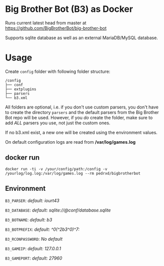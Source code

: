 # Big Brother Bot (B3) as Docker
Runs current latest head from master at https://github.com/BigBrotherBot/big-brother-bot

Supports sqlite database as well as an external MariaDB/MySQL database.

# Usage
Create `config` folder with following folder structure:
```
/config
├── conf
├── extplugins
├── parsers
└── b3.xml
```
All folders are optional, i.e. if you don't use custom parsers, you don't have to create the directory `parsers` and the default parsers from the Big Brother Bot repo will be used. However, if you *do* create the folder, make sure to add *ALL* parsers you use, not just the custom ones.

If no b3.xml exist, a new one will be created using the environment values.

On default configuration logs are read from **/var/log/games.log**

## docker run
`docker run -ti -v /your/config/path:/config -v /yourlog/log.log:/var/log/games.log --rm pedrxd/bigbrotherbot`

## Environment
`B3_PARSER`: *default: iourt43*

`B3_DATABASE`: *default: sqlite://@conf/database.sqlite*

`B3_BOTNAME`: *default: b3*

`B3_BOTPREFIX`: *default: ^0(^2b3^0)^7:*

`B3_RCONPASSWORD`: *No default*

`B3_GAMEIP`: *default: 127.0.0.1*

`B3_GAMEPORT`: *default: 27960*
